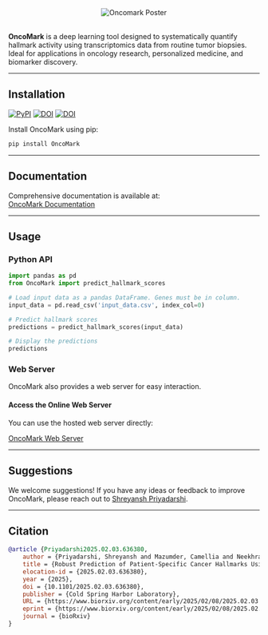 <div align="center">
  <img src="https://github.com/user-attachments/assets/4da8fdff-41dd-49aa-b4f0-32ed1806a3bc" alt="Oncomark Poster">
</div>
<br>

**OncoMark** is a deep learning tool designed to systematically quantify hallmark activity using transcriptomics data from routine tumor biopsies. Ideal for applications in oncology research, personalized medicine, and biomarker discovery.

---

## Installation

[![PyPI](https://badge.fury.io/py/OncoMark.svg)](https://pypi.org/project/OncoMark/)
[![DOI](https://zenodo.org/badge/DOI/10.5281/zenodo.14647336.svg)](https://doi.org/10.5281/zenodo.14647336)
[![DOI](https://img.shields.io/badge/Dryad-DOI-orange)](https://doi.org/10.5061/dryad.zw3r228jc)

Install OncoMark using pip:

```bash
pip install OncoMark
```

---

## Documentation

Comprehensive documentation is available at:  
[OncoMark Documentation](https://oncomark.readthedocs.io/en/latest/)

---

## Usage

### Python API

```python
import pandas as pd
from OncoMark import predict_hallmark_scores

# Load input data as a pandas DataFrame. Genes must be in column.
input_data = pd.read_csv('input_data.csv', index_col=0)

# Predict hallmark scores
predictions = predict_hallmark_scores(input_data)

# Display the predictions
predictions
```

### Web Server

OncoMark also provides a web server for easy interaction.

#### Access the Online Web Server

You can use the hosted web server directly:

[OncoMark Web Server](https://oncomark-ai.hf.space/)

---

## Suggestions

We welcome suggestions! If you have any ideas or feedback to improve OncoMark, please reach out to [Shreyansh Priyadarshi](mailto:shreyansh.priyadarshi02@gmail.com).

---

## Citation
```bibtex
@article {Priyadarshi2025.02.03.636380,
	author = {Priyadarshi, Shreyansh and Mazumder, Camellia and Neekhra, Bhavesh and Biswas, Sayan and Chowdhury, Debojyoti and Gupta, Debayan and Haldar, Shubhasis},
	title = {Robust Prediction of Patient-Specific Cancer Hallmarks Using Neural Multi-Task Learning: a model development and validation study},
	elocation-id = {2025.02.03.636380},
	year = {2025},
	doi = {10.1101/2025.02.03.636380},
	publisher = {Cold Spring Harbor Laboratory}, 
	URL = {https://www.biorxiv.org/content/early/2025/02/08/2025.02.03.636380},
	eprint = {https://www.biorxiv.org/content/early/2025/02/08/2025.02.03.636380.full.pdf},
	journal = {bioRxiv}
}
